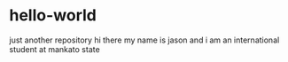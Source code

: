 # hello-world
just another repository
hi there my name is jason and i am an international student at mankato state
